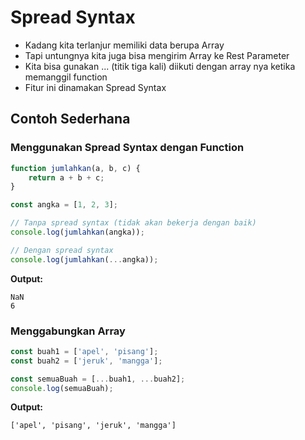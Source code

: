 # Spread Syntax

- Kadang kita terlanjur memiliki data berupa Array
- Tapi untungnya kita juga bisa mengirim Array ke Rest Parameter
- Kita bisa gunakan ... (titik tiga kali) diikuti dengan array nya ketika memanggil function
- Fitur ini dinamakan Spread Syntax

## Contoh Sederhana

### Menggunakan Spread Syntax dengan Function

```javascript
function jumlahkan(a, b, c) {
    return a + b + c;
}

const angka = [1, 2, 3];

// Tanpa spread syntax (tidak akan bekerja dengan baik)
console.log(jumlahkan(angka));

// Dengan spread syntax
console.log(jumlahkan(...angka));
```

**Output:**
```
NaN
6
```

### Menggabungkan Array

```javascript
const buah1 = ['apel', 'pisang'];
const buah2 = ['jeruk', 'mangga'];

const semuaBuah = [...buah1, ...buah2];
console.log(semuaBuah);
```

**Output:**
```
['apel', 'pisang', 'jeruk', 'mangga']
```
